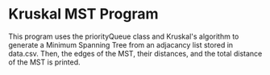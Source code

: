 # Kruskal MST Program

This program uses the priorityQueue class and Kruskal's algorithm to generate a Minimum Spanning Tree from an adjacancy list stored in data.csv. Then, the edges of the MST, their distances, and the total distance of the MST is printed. 
